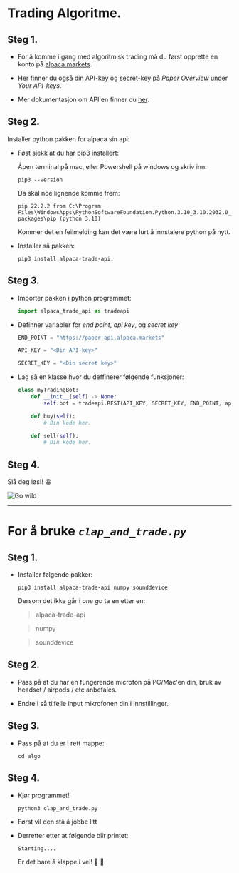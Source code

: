 # Trading Algoritme. 

## Steg 1. 
- For å komme i gang med algoritmisk trading må du først opprette en konto på [alpaca markets](https://alpaca.markets/).

- Her finner du også din API-key og secret-key på _Paper Overview_ under _Your API-keys_. 

- Mer dokumentasjon om API'en finner du [her](https://alpaca.markets/docs/trading/). 

## Steg 2. 
Installer python pakken for alpaca sin api:

- Føst sjekk at du har pip3 installert:

    Åpen terminal på mac, eller Powershell på windows og skriv inn: 
    ````
    pip3 --version
    ````

    Da skal noe lignende komme frem:
    ````
    pip 22.2.2 from C:\Program Files\WindowsApps\PythonSoftwareFoundation.Python.3.10_3.10.2032.0_x64__qbz5n2kfra8p0\lib\site-packages\pip (python 3.10)
    ````
    Kommer det en feilmelding kan det være lurt å innstalere python på nytt. 

- Installer så pakken:
    ````
    pip3 install alpaca-trade-api. 
    ````

## Steg 3. 

- Importer pakken i python programmet:

    ````python
    import alpaca_trade_api as tradeapi
    ````

- Definner variabler for _end point_, _api key_, og _secret key_

    ````python
    END_POINT = "https://paper-api.alpaca.markets"

    API_KEY = "<Din API-key>"

    SECRET_KEY = "<Din secret key>"
    ````

- Lag så en klasse hvor du deffinerer følgende funksjoner:

    ````python
    class myTradingBot:
        def __init__(self) -> None:
            self.bot = tradeapi.REST(API_KEY, SECRET_KEY, END_POINT, api_version="v2")

        def buy(self):
            # Din kode her. 

        def sell(self):
            # Din kode her. 
    ````

## Steg 4. 
Slå deg løs!! :grinning:


![Go wild](https://c.tenor.com/huuQ4PxKMTYAAAAC/madagascar-alex-the-lion.gif)

---

# For å bruke _`clap_and_trade.py`_

## Steg 1. 

- Installer følgende pakker:

    ````
    pip3 install alpaca-trade-api numpy sounddevice
    ````

    Dersom det ikke går i _one go_ ta en etter en:

    > alpaca-trade-api

    > numpy

    > sounddevice

## Steg 2. 

- Pass på at du har en fungerende microfon på PC/Mac'en din, bruk av headset / airpods / etc anbefales. 

- Endre i så tilfelle input mikrofonen din i innstillinger. 

## Steg 3. 

- Pass på at du er i rett mappe:

    ````
    cd algo
    ````

## Steg 4. 

- Kjør programmet!

    ````
    python3 clap_and_trade.py
    ````

- Først vil den stå å jobbe litt

- Derretter etter at følgende blir printet:

    ````
    Starting....
    ````
    Er det bare å klappe i vei! :clap: :clap: